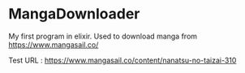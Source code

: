 # MangaDownloader

My first program in elixir. Used to download manga from https://www.mangasail.co/

Test URL : https://www.mangasail.co/content/nanatsu-no-taizai-310
